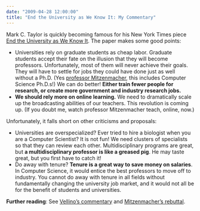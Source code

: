 ```yaml
---
date: "2009-04-28 12:00:00"
title: "End the University as We Know It: My Commentary"
---
```




Mark C. Taylor is quickly becoming famous for his New York Times piece [End the University as We Know It](http://www.nytimes.com/2009/04/27/opinion/27taylor.html?pagewanted=1).
The paper makes some good points:

- Universities rely on graduate students as cheap labor. Graduate students accept their fate on the illusion that they will become professors. Unfortunately, most of them will never achieve their goals. They will have to settle for jobs they could have done just as well without a Ph.D. (Yes [professor Mitzenmacher](https://mybiasedcoin.blogspot.com/2009/04/taylor-editorial.html), this includes Computer Science Ph.D.s!) We can do better! __Either train fewer people for research, or create more government and industry research jobs.__
- __We should rely more on online learning.__ We need to dramatically scale up the broadcasting abilities of our teachers. This revolution is coming up. (If you doubt me, watch professor Mitzenmacher teach, online, now.)


Unfortunately, it falls short on other criticisms and proposals:

- Universities are overspecialized? Ever tried to hire a biologist when you are a Computer Scientist? It is not fun! We need clusters of specialists so that they can review each other. Multidisciplinary programs are great, but __a multidisciplinary professor is like a greased pig__. He may taste great, but you first have to catch it!
- Do away with tenure? __Tenure is a great way to save money on salaries__. In Computer Science, it would entice the best professors to move off to industry. You cannot do away with tenure in all fields without fundamentally changing the university job market, and it would not all be for the benefit of students and universities.


__Further reading__: See [Vellino&rsquo;s commentary](http://synthese.wordpress.com/2009/04/28/end-of-universities/) and [Mitzenmacher&rsquo;s rebuttal](https://mybiasedcoin.blogspot.com/2009/04/taylor-editorial.html).

